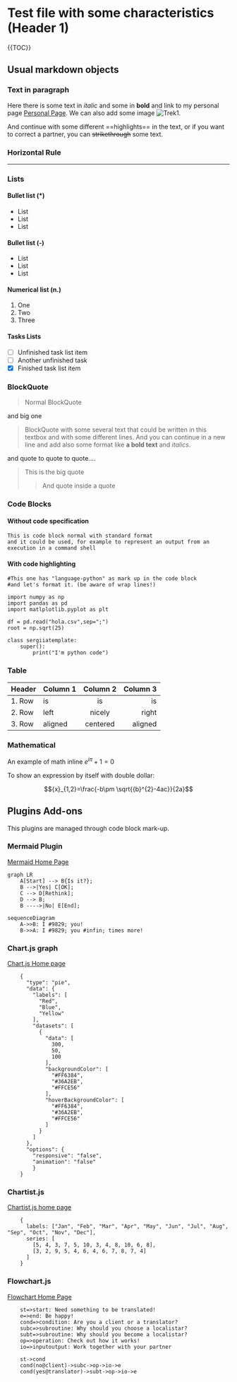 # Test file with some characteristics (Header 1)

{{TOC}}

## Usual markdown objects

### Text in paragraph

Here there is some text in *italic* and some in **bold** and link to my personal page [Personal Page](http://www.fisoft.es).
We can also add some image ![Trek1](https://www.shareicon.net/data/48x48/2015/09/14/100885_star-trek_512x512.png).

And continue with some different ==highlights== in the text, or if you want to correct a partner, you can ~~strikethrough~~ some text.

### Horizontal Rule

---

### Lists

#### Bullet list (*)
* List
* List
* List

#### Bullet list (-)
- List
- List
- List

#### Numerical list (n.)
1. One
2. Two
3. Three

#### Tasks Lists

- [ ] Unfinished task list item
- [ ] Another unfinished task
- [x] Finished task list item

### BlockQuote
> Normal BlockQuote

and big one

> BlockQuote with some several text that could be written in this textbox and with some different lines.
> And you can continue in a new line and add also some format like **a bold text** and *italics*.

and quote to quote to quote....
> This is the big quote
>> And quote inside a quote

### Code Blocks
#### Without code specification
```
This is code block normal with standard format
and it could be used, for example to represent an output from an execution in a command shell
```

#### With code highlighting
```language-python
#This one has "language-python" as mark up in the code block
#and let's format it. (be aware of wrap lines!)

import numpy as np
import pandas as pd
import matlplotlib.pyplot as plt

df = pd.read("hola.csv",sep=";")
root = np.sqrt(25)

class sergiiatemplate:
    super():
        print("I'm python code")
```

### Table
|Header |Column 1 | Column 2 | Column 3  | 
|:--- |:---- |:----:| ----:|
|1. Row| is | is | is  |
|2. Row| left | nicely | right  |
|3. Row| aligned | centered | aligned  | 

### Mathematical
An example of math inline ${e}^{i\pi }+1=0$

To show an expression by itself with double dollar:

$${x}_{1,2}=\frac{-b\pm \sqrt{{b}^{2}-4ac}}{2a}$$

## Plugins Add-ons

This plugins are managed through code block mark-up.

### Mermaid Plugin
[Mermaid Home Page](https://mermaid-js.github.io/mermaid/#/)

```mermaid
graph LR
    A[Start] --> B{Is it?};
    B -->|Yes| C[OK];
    C --> D[Rethink];
    D --> B;
    B ---->|No| E[End];
```

```mermaid
sequenceDiagram
    A->>B: I #9829; you!
    B->>A: I #9829; you #infin; times more!
```

### Chart.js graph

[Chart.js Home page](https://www.chartjs.org/)

```chartgraf
    {
      "type": "pie",
      "data": {
        "labels": [
          "Red",
          "Blue",
          "Yellow"
        ],
        "datasets": [
          {
            "data": [
              300,
              50,
              100
            ],
            "backgroundColor": [
              "#FF6384",
              "#36A2EB",
              "#FFCE56"
            ],
            "hoverBackgroundColor": [
              "#FF6384",
              "#36A2EB",
              "#FFCE56"
            ]
          }
        ]
      },
      "options": {
        "responsive": "false",
        "animation": "false"
        }
    }
```

### Chartist.js
[Chartist.js home page](https://gionkunz.github.io/chartist-js/)

```chartist
    {
      labels: ["Jan", "Feb", "Mar", "Apr", "May", "Jun", "Jul", "Aug", "Sep", "Oct", "Nov", "Dec"],
      series: [
        [5, 4, 3, 7, 5, 10, 3, 4, 8, 10, 6, 8],
        [3, 2, 9, 5, 4, 6, 4, 6, 7, 8, 7, 4]
      ]
    }
```

### Flowchart.js
[Flowchart Home Page](https://flowchart.js.org/)

```flow
    st=>start: Need something to be translated!
    e=>end: Be happy!
    cond=>condition: Are you a client or a translator?
    subc=>subroutine: Why should you choose a localistar?
    subt=>subroutine: Why should you become a localistar?
    op=>operation: Check out how it works!
    io=>inputoutput: Work together with your partner

    st->cond
    cond(no@client)->subc->op->io->e
    cond(yes@translator)->subt->op->io->e
```
